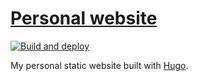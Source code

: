 # [Personal website](https://kirillbobyrev.com)

[![Build and deploy](https://github.com/kirillbobyrev/kirillbobyrev.com/actions/workflows/build-and-deploy.yml/badge.svg)](https://github.com/kirillbobyrev/kirillbobyrev.com/actions/workflows/build-and-deploy.yml)

My personal static website built with [Hugo](https://gohugo.io).
